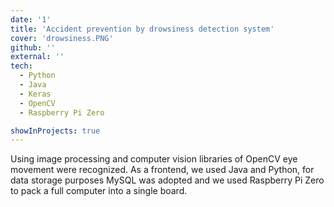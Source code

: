 ```yaml
---
date: '1'
title: 'Accident prevention by drowsiness detection system'
cover: 'drowsiness.PNG'
github: ''
external: ''
tech:
  - Python
  - Java
  - Keras
  - OpenCV
  - Raspberry Pi Zero

showInProjects: true
---
```


Using image processing and computer vision libraries of OpenCV eye movement were
recognized. As a frontend, we used Java and Python, for data storage purposes MySQL was
adopted and we used Raspberry Pi Zero to pack a full computer into a single board.
